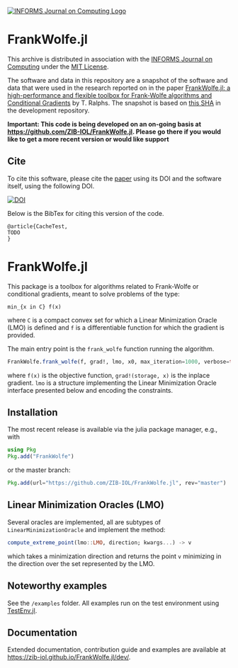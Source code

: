 [![INFORMS Journal on Computing Logo](https://INFORMSJoC.github.io/logos/INFORMS_Journal_on_Computing_Header.jpg)](https://pubsonline.informs.org/journal/ijoc)

# FrankWolfe.jl

This archive is distributed in association with the [INFORMS Journal on
Computing](https://pubsonline.informs.org/journal/ijoc) under the [MIT License](LICENSE).

The software and data in this repository are a snapshot of the software and data
that were used in the research reported on in the paper 
[FrankWolfe.jl: a high-performance and flexible toolbox for Frank-Wolfe algorithms and Conditional Gradients](https://doi.org/10.1287/ijoc.2021.0098) by T. Ralphs. 
The snapshot is based on 
[this SHA](https://github.com/ZIB-IOL/FrankWolfe.jl/commit/f8fbdf9e2074eb72c51aedb9018280bcd930f5f6) 
in the development repository. 

**Important: This code is being developed on an on-going basis at 
https://github.com/ZIB-IOL/FrankWolfe.jl. Please go there if you would like to
get a more recent version or would like support**

## Cite

To cite this software, please cite the [paper](https://doi.org/10.1287/ijoc.2019.0934) using its DOI and the software itself, using the following DOI.

[![DOI](https://zenodo.org/badge/285853815.svg)](https://zenodo.org/badge/latestdoi/285853815)

Below is the BibTex for citing this version of the code.

```
@article{CacheTest,
TODO
}  
```

# FrankWolfe.jl

This package is a toolbox for algorithms related to Frank-Wolfe or conditional gradients,
meant to solve problems of the type:

```
min_{x in C} f(x)
```
where `C` is a compact convex set for which a Linear Minimization Oracle (LMO) is defined
and `f` is a differentiable function for which the gradient is provided.

The main entry point is the `frank_wolfe` function running the algorithm.

```julia
FrankWolfe.frank_wolfe(f, grad!, lmo, x0, max_iteration=1000, verbose=true)
```

where `f(x)` is the objective function, `grad!(storage, x)` is the inplace gradient.
`lmo` is a structure implementing the Linear Minimization Oracle interface presented below
and encoding the constraints.

## Installation

The most recent release is available via the julia package manager, e.g., with

```julia
using Pkg
Pkg.add("FrankWolfe")
```

or the master branch:

```julia
Pkg.add(url="https://github.com/ZIB-IOL/FrankWolfe.jl", rev="master")
```

## Linear Minimization Oracles (LMO)

Several oracles are implemented, all are subtypes of `LinearMinimizationOracle`
and implement the method:

```julia
compute_extreme_point(lmo::LMO, direction; kwargs...) -> v
```

which takes a minimization direction and returns the point `v` minimizing in the direction
over the set represented by the LMO.

## Noteworthy examples

See the `/examples` folder. All examples run on the test environment using [TestEnv.jl](https://github.com/JuliaTesting/TestEnv.jl).

## Documentation

Extended documentation, contribution guide and examples are available at https://zib-iol.github.io/FrankWolfe.jl/dev/.

